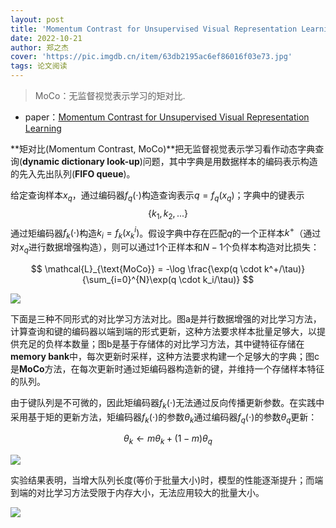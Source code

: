 ```yaml
---
layout: post
title: 'Momentum Contrast for Unsupervised Visual Representation Learning'
date: 2022-10-21
author: 郑之杰
cover: 'https://pic.imgdb.cn/item/63db2195ac6ef86016f03e73.jpg'
tags: 论文阅读
---
```


> MoCo：无监督视觉表示学习的矩对比.

- paper：[Momentum Contrast for Unsupervised Visual Representation Learning](https://arxiv.org/abs/1911.05722)

**矩对比(Momentum Contrast, MoCo)**把无监督视觉表示学习看作动态字典查询(**dynamic dictionary look-up**)问题，其中字典是用数据样本的编码表示构造的先入先出队列(**FIFO queue**)。

给定查询样本$x_q$，通过编码器$f_q(\cdot)$构造查询表示$q=f_q(x_q)$；字典中的键表示$$\{k_1,k_2,...\}$$通过矩编码器$f_k(\cdot)$构造$k_i=f_k(x_k^i)$。假设字典中存在匹配$q$的一个正样本$k^+$（通过对$x_q$进行数据增强构造），则可以通过$1$个正样本和$N-1$个负样本构造对比损失：

$$ \mathcal{L}_{\text{MoCo}} = -\log \frac{\exp(q \cdot k^+/\tau)}{\sum_{i=0}^{N}\exp(q \cdot k_i/\tau)}  $$

![](https://pic.imgdb.cn/item/63db236dac6ef86016f41ca0.jpg)

下面是三种不同形式的对比学习方法对比。图a是并行数据增强的对比学习方法，计算查询和键的编码器以端到端的形式更新，这种方法要求样本批量足够大，以提供充足的负样本数量；图b是基于存储体的对比学习方法，其中键特征存储在**memory bank**中，每次更新时采样，这种方法要求构建一个足够大的字典；图c是**MoCo**方法，在每次更新时通过矩编码器构造新的键，并维持一个存储样本特征的队列。

由于键队列是不可微的，因此矩编码器$f_k(\cdot)$无法通过反向传播更新参数。在实践中采用基于矩的更新方法，矩编码器$f_k(\cdot)$的参数$\theta_k$通过编码器$f_q(\cdot)$的参数$\theta_q$更新：

$$ \theta_k \leftarrow m \theta_k + (1-m) \theta_q $$

![](https://pic.imgdb.cn/item/63db2882ac6ef86016fd1c8a.jpg)

实验结果表明，当增大队列长度(等价于批量大小)时，模型的性能逐渐提升；而端到端的对比学习方法受限于内存大小，无法应用较大的批量大小。

![](https://pic.imgdb.cn/item/63db323aac6ef860160d3058.jpg)

